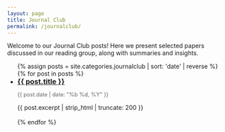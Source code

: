 ```yaml
---
layout: page
title: Journal Club
permalink: /journalclub/
---
```


<p>Welcome to our Journal Club posts! Here we present selected papers discussed in our reading group, along with summaries and insights.</p>

<ul class="post-list">
  {% assign posts = site.categories.journalclub | sort: 'date' | reverse %}
  {% for post in posts %}
    <li style="margin-bottom: 1.2em;">
      <h3 style="margin:0;"><a href="{{ post.url | relative_url }}">{{ post.title }}</a></h3>
      <p style="color:#666; font-size: 0.9em;">{{ post.date | date: "%b %d, %Y" }}</p>
      <p>{{ post.excerpt | strip_html | truncate: 200 }}</p>
    </li>
  {% endfor %}
</ul>

